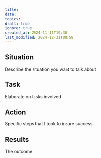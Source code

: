 ```yaml
---
title: 
date: 
topics: 
draft: true
ignore: true
created_at: 2024-11-11T19:38
last_modified: 2024-12-31T08:58
---
```


## Situation

Describe the situation you want to talk about

## Task

Elaborate on tasks involved

## Action

Specific steps that I took to insure success

## Results

The outcome